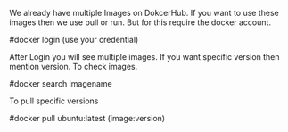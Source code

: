 We already have multiple Images on DokcerHub. If you want to use these images then we use pull or run. But for this require the docker account.

#docker login (use your credential)

After Login you will see multiple images. If you want specific version then mention version. To check images.

#docker search imagename

To pull specific versions

#docker pull ubuntu:latest (image:version)
